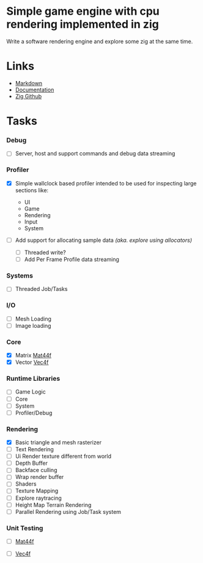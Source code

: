 # Simple game engine with cpu rendering implemented in zig

Write a software rendering engine and explore some zig at the same time.

# Links
  * [Markdown](https://guides.github.com/features/mastering-markdown)
  * [Documentation](https://ziglang.org/documentation/master)
  * [Zig Github](https://github.com/ziglang/zig)

# Tasks
  
### Debug
  - [ ] Server, host and support commands and debug data streaming

### Profiler
  - [x] Simple wallclock based profiler intended to be used for inspecting large sections like:
    * UI
    * Game
    * Rendering
    * Input
    * System

  - [ ] Add support for allocating sample data _(aka. explore using allocators)_
    - [ ] Threaded write?
    - [ ] Add Per Frame Profile data streaming 
  
### Systems
  - [ ] Threaded Job/Tasks  

### I/O
  - [ ] Mesh Loading
  - [ ] Image loading

### Core
  - [x] Matrix [Mat44f](src/core/matrix.zig)
  - [x] Vector [Vec4f](src/core/vector.zig)

### Runtime Libraries
  - [ ] Game Logic
  - [ ] Core
  - [ ] System
  - [ ] Profiler/Debug

### Rendering
  - [x] Basic triangle and mesh rasterizer
  - [ ] Text Rendering
  - [ ] Ui Render texture different from world
  - [ ] Depth Buffer
  - [ ] Backface culling
  - [ ] Wrap render buffer
  - [ ] Shaders
  - [ ] Texture Mapping
  - [ ] Explore raytracing
  - [ ] Height Map Terrain Rendering
  - [ ] Parallel Rendering using Job/Task system

### Unit Testing
  - [ ] [Mat44f](src/core/matrix.zig)
  - [ ] [Vec4f](src/core/vector.zig)

  